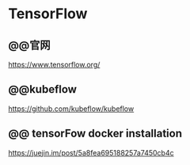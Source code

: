 # TensorFlow


##  @@官网
https://www.tensorflow.org/

## @@kubeflow
https://github.com/kubeflow/kubeflow  



##  @@ tensorFow docker installation
https://juejin.im/post/5a8fea695188257a7450cb4c
